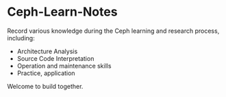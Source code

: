 # Ceph-Learn-Notes
Record various knowledge during the Ceph learning and research process, including:

* Architecture Analysis
* Source Code Interpretation
* Operation and maintenance skills
* Practice, application



Welcome to build together.
